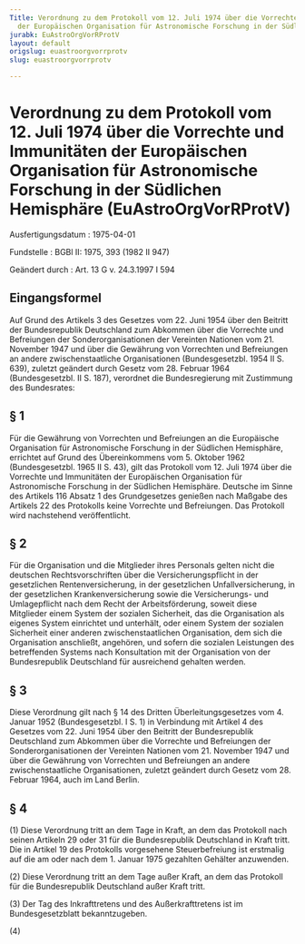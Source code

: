```yaml
---
Title: Verordnung zu dem Protokoll vom 12. Juli 1974 über die Vorrechte und Immunitäten
  der Europäischen Organisation für Astronomische Forschung in der Südlichen Hemisphäre
jurabk: EuAstroOrgVorRProtV
layout: default
origslug: euastroorgvorrprotv
slug: euastroorgvorrprotv

---
```


# Verordnung zu dem Protokoll vom 12. Juli 1974 über die Vorrechte und Immunitäten der Europäischen Organisation für Astronomische Forschung in der Südlichen Hemisphäre (EuAstroOrgVorRProtV)

Ausfertigungsdatum
:   1975-04-01

Fundstelle
:   BGBl II: 1975, 393 (1982 II 947)

Geändert durch
:   Art. 13 G v. 24.3.1997 I 594

## Eingangsformel

Auf Grund des Artikels 3 des Gesetzes vom 22. Juni 1954 über den
Beitritt der Bundesrepublik Deutschland zum Abkommen über die
Vorrechte und Befreiungen der Sonderorganisationen der Vereinten
Nationen vom 21. November 1947 und über die Gewährung von Vorrechten
und Befreiungen an andere zwischenstaatliche Organisationen
(Bundesgesetzbl. 1954 II S. 639), zuletzt geändert durch Gesetz vom
28\. Februar 1964 (Bundesgesetzbl. II S. 187), verordnet die
Bundesregierung mit Zustimmung des Bundesrates:

## § 1

Für die Gewährung von Vorrechten und Befreiungen an die Europäische
Organisation für Astronomische Forschung in der Südlichen Hemisphäre,
errichtet auf Grund des Übereinkommens vom 5. Oktober 1962
(Bundesgesetzbl. 1965 II S. 43), gilt das Protokoll vom 12. Juli 1974
über die Vorrechte und Immunitäten der Europäischen Organisation für
Astronomische Forschung in der Südlichen Hemisphäre. Deutsche im Sinne
des Artikels 116 Absatz 1 des Grundgesetzes genießen nach Maßgabe des
Artikels 22 des Protokolls keine Vorrechte und Befreiungen. Das
Protokoll wird nachstehend veröffentlicht.

## § 2

Für die Organisation und die Mitglieder ihres Personals gelten nicht
die deutschen Rechtsvorschriften über die Versicherungspflicht in der
gesetzlichen Rentenversicherung, in der gesetzlichen
Unfallversicherung, in der gesetzlichen Krankenversicherung sowie die
Versicherungs- und Umlagepflicht nach dem Recht der Arbeitsförderung,
soweit diese Mitglieder einem System der sozialen Sicherheit, das die
Organisation als eigenes System einrichtet und unterhält, oder einem
System der sozialen Sicherheit einer anderen zwischenstaatlichen
Organisation, dem sich die Organisation anschließt, angehören, und
sofern die sozialen Leistungen des betreffenden Systems nach
Konsultation mit der Organisation von der Bundesrepublik Deutschland
für ausreichend gehalten werden.

## § 3

Diese Verordnung gilt nach § 14 des Dritten Überleitungsgesetzes vom
4\. Januar 1952 (Bundesgesetzbl. I S. 1) in Verbindung mit Artikel 4
des Gesetzes vom 22. Juni 1954 über den Beitritt der Bundesrepublik
Deutschland zum Abkommen über die Vorrechte und Befreiungen der
Sonderorganisationen der Vereinten Nationen vom 21. November 1947 und
über die Gewährung von Vorrechten und Befreiungen an andere
zwischenstaatliche Organisationen, zuletzt geändert durch Gesetz vom
28\. Februar 1964, auch im Land Berlin.

## § 4

(1) Diese Verordnung tritt an dem Tage in Kraft, an dem das Protokoll
nach seinen Artikeln 29 oder 31 für die Bundesrepublik Deutschland in
Kraft tritt. Die in Artikel 19 des Protokolls vorgesehene
Steuerbefreiung ist erstmalig auf die am oder nach dem 1. Januar 1975
gezahlten Gehälter anzuwenden.

(2) Diese Verordnung tritt an dem Tage außer Kraft, an dem das
Protokoll für die Bundesrepublik Deutschland außer Kraft tritt.

(3) Der Tag des Inkrafttretens und des Außerkrafttretens ist im
Bundesgesetzblatt bekanntzugeben.

(4)

